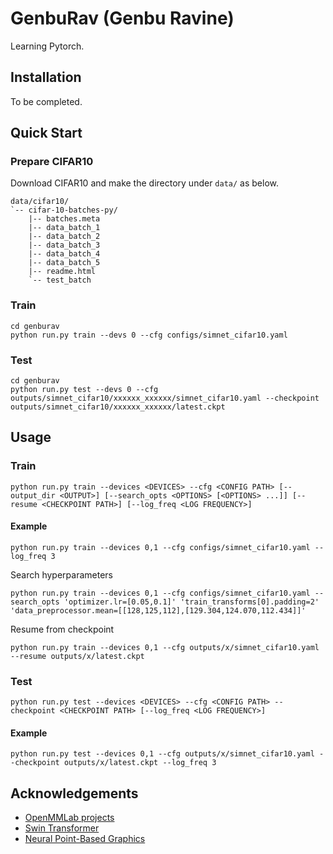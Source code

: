 # GenbuRav (Genbu Ravine)

Learning Pytorch.

## Installation

To be completed.

## Quick Start

### Prepare CIFAR10

Download CIFAR10 and make the directory under `data/` as below.

```
data/cifar10/
`-- cifar-10-batches-py/
    |-- batches.meta
    |-- data_batch_1
    |-- data_batch_2
    |-- data_batch_3
    |-- data_batch_4
    |-- data_batch_5
    |-- readme.html
    `-- test_batch
```

### Train

```
cd genburav
python run.py train --devs 0 --cfg configs/simnet_cifar10.yaml
```

### Test

```
cd genburav
python run.py test --devs 0 --cfg outputs/simnet_cifar10/xxxxxx_xxxxxx/simnet_cifar10.yaml --checkpoint outputs/simnet_cifar10/xxxxxx_xxxxxx/latest.ckpt
```

## Usage

### Train

```
python run.py train --devices <DEVICES> --cfg <CONFIG PATH> [--output_dir <OUTPUT>] [--search_opts <OPTIONS> [<OPTIONS> ...]] [--resume <CHECKPOINT PATH>] [--log_freq <LOG FREQUENCY>]
```

#### Example

```
python run.py train --devices 0,1 --cfg configs/simnet_cifar10.yaml --log_freq 3
```

Search hyperparameters

```
python run.py train --devices 0,1 --cfg configs/simnet_cifar10.yaml --search_opts 'optimizer.lr=[0.05,0.1]' 'train_transforms[0].padding=2' 'data_preprocessor.mean=[[128,125,112],[129.304,124.070,112.434]]'
```

Resume from checkpoint

```
python run.py train --devices 0,1 --cfg outputs/x/simnet_cifar10.yaml --resume outputs/x/latest.ckpt
```

### Test

```
python run.py test --devices <DEVICES> --cfg <CONFIG PATH> --checkpoint <CHECKPOINT PATH> [--log_freq <LOG FREQUENCY>]
```

#### Example

```
python run.py test --devices 0,1 --cfg outputs/x/simnet_cifar10.yaml --checkpoint outputs/x/latest.ckpt --log_freq 3
```

## Acknowledgements

* [OpenMMLab projects](https://github.com/open-mmlab)
* [Swin Transformer](https://github.com/microsoft/Swin-Transformer)
* [Neural Point-Based Graphics](https://github.com/alievk/npbg)